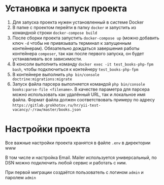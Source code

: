 # Установка и запуск проекта

1. Для запуска проекта нужен установленный в системе Docker
2. В папке с проектом перейти в папку `docker` и запустить из командной строки `docker-compose build`
3. После сборки проекта запустить `docker-compose up` (можно добавить ключ `-d` чтобы не привязывать терминал к запущенным контейнерам). Обязательно дождаться завершения работы контейнера `composer`, так как после первого запуска, он будет устанавливать все зависимости.
5. В консоли выполнить команду `docker exec -it test_books-php-fpm bash`, чтобы подключиться к контейнеру `test_books-php-fpm`
6. В контейнере выполнить `php bin/console doctrine:migrations:migrate`
7. Запуск файла парсера выполняется командой `php bin/console books:parse-file <filename>`. В качестве параметра для парсера можно использовать как удалённый URL, так и локальное имя файла. Формат файла должен соответствовать примеру по адресу `https://gitlab.grokhotov.ru/hr/yii-test-vacancy/-/raw/master/books.json`

# Настройки проекта
Все важные настройки проекта хранятся в файле `.env` в директории www

В том числе и настройка Email. Mailer используется универсальный, по DSN можно подключить любой сервис и работать с ним.

При первой миграции создаётся пользователь с логином `admin` и паролем `admin`
